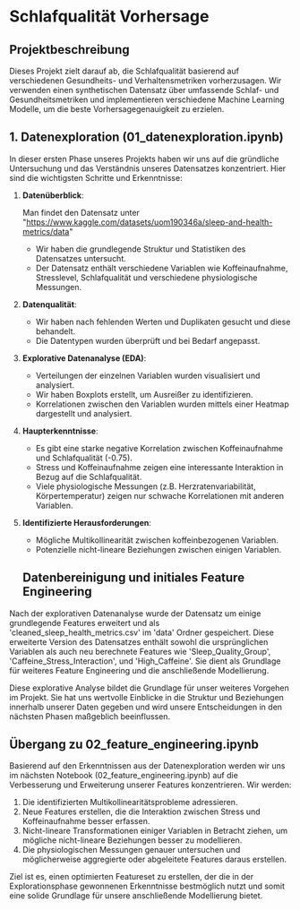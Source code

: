 # Schlafqualität Vorhersage

## Projektbeschreibung
Dieses Projekt zielt darauf ab, die Schlafqualität basierend auf verschiedenen Gesundheits- und Verhaltensmetriken vorherzusagen. Wir verwenden einen synthetischen Datensatz über umfassende Schlaf- und Gesundheitsmetriken und implementieren verschiedene Machine Learning Modelle, um die beste Vorhersagegenauigkeit zu erzielen.

## 1. Datenexploration (01_datenexploration.ipynb)

In dieser ersten Phase unseres Projekts haben wir uns auf die gründliche Untersuchung und das Verständnis unseres Datensatzes konzentriert. Hier sind die wichtigsten Schritte und Erkenntnisse:

1. **Datenüberblick**: 

   Man findet den Datensatz unter "https://www.kaggle.com/datasets/uom190346a/sleep-and-health-metrics/data"
   - Wir haben die grundlegende Struktur und Statistiken des Datensatzes untersucht.
   - Der Datensatz enthält verschiedene Variablen wie Koffeinaufnahme, Stresslevel, Schlafqualität und verschiedene physiologische Messungen.

2. **Datenqualität**:
   - Wir haben nach fehlenden Werten und Duplikaten gesucht und diese behandelt.
   - Die Datentypen wurden überprüft und bei Bedarf angepasst.

3. **Explorative Datenanalyse (EDA)**:
   - Verteilungen der einzelnen Variablen wurden visualisiert und analysiert.
   - Wir haben Boxplots erstellt, um Ausreißer zu identifizieren.
   - Korrelationen zwischen den Variablen wurden mittels einer Heatmap dargestellt und analysiert.

4. **Haupterkenntnisse**:
   - Es gibt eine starke negative Korrelation zwischen Koffeinaufnahme und Schlafqualität (-0.75).
   - Stress und Koffeinaufnahme zeigen eine interessante Interaktion in Bezug auf die Schlafqualität.
   - Viele physiologische Messungen (z.B. Herzratenvariabilität, Körpertemperatur) zeigen nur schwache Korrelationen mit anderen Variablen.

5. **Identifizierte Herausforderungen**:
   - Mögliche Multikollinearität zwischen koffeinbezogenen Variablen.
   - Potenzielle nicht-lineare Beziehungen zwischen einigen Variablen.

   ## Datenbereinigung und initiales Feature Engineering

Nach der explorativen Datenanalyse wurde der Datensatz um einige grundlegende Features erweitert und als 'cleaned_sleep_health_metrics.csv' im 'data' Ordner gespeichert. Diese erweiterte Version des Datensatzes enthält sowohl die ursprünglichen Variablen als auch neu berechnete Features wie 'Sleep_Quality_Group', 'Caffeine_Stress_Interaction', und 'High_Caffeine'. Sie dient als Grundlage für weiteres Feature Engineering und die anschließende Modellierung.

Diese explorative Analyse bildet die Grundlage für unser weiteres Vorgehen im Projekt. Sie hat uns wertvolle Einblicke in die Struktur und Beziehungen innerhalb unserer Daten gegeben und wird unsere Entscheidungen in den nächsten Phasen maßgeblich beeinflussen.

## Übergang zu 02_feature_engineering.ipynb

Basierend auf den Erkenntnissen aus der Datenexploration werden wir uns im nächsten Notebook (02_feature_engineering.ipynb) auf die Verbesserung und Erweiterung unserer Features konzentrieren. Wir werden:

1. Die identifizierten Multikollinearitätsprobleme adressieren.
2. Neue Features erstellen, die die Interaktion zwischen Stress und Koffeinaufnahme besser erfassen.
3. Nicht-lineare Transformationen einiger Variablen in Betracht ziehen, um mögliche nicht-lineare Beziehungen besser zu modellieren.
4. Die physiologischen Messungen genauer untersuchen und möglicherweise aggregierte oder abgeleitete Features daraus erstellen.

Ziel ist es, einen optimierten Featureset zu erstellen, der die in der Explorationsphase gewonnenen Erkenntnisse bestmöglich nutzt und somit eine solide Grundlage für unsere anschließende Modellierung bietet.
